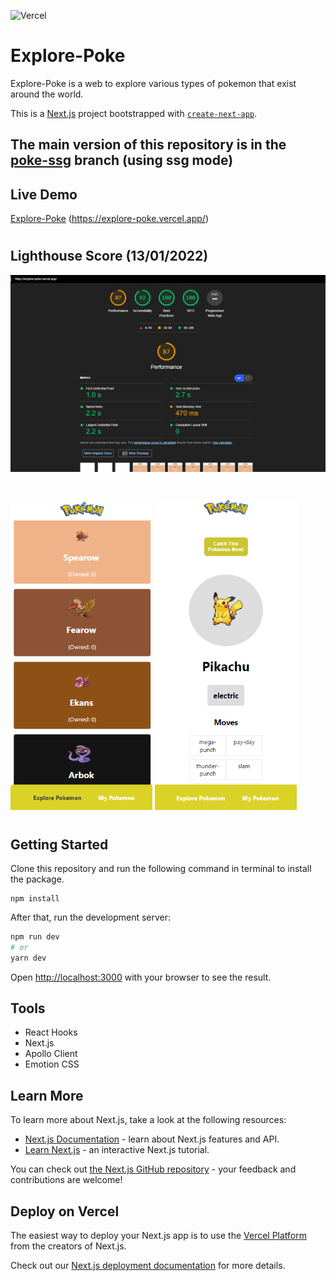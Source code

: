 ![Vercel](https://therealsujitk-vercel-badge.vercel.app/?app=catch-em-all&style=flat-square)

# Explore-Poke

Explore-Poke is a web to explore various types of pokemon that exist around the world.

This is a [Next.js](https://nextjs.org/) project bootstrapped with [`create-next-app`](https://github.com/vercel/next.js/tree/canary/packages/create-next-app).

## The main version of this repository is in the [poke-ssg](https://github.com/mfaridzia/explore-poke/tree/poke-ssg) branch (using ssg mode)

## Live Demo

[Explore-Poke](https://explore-poke.vercel.app/) (https://explore-poke.vercel.app/)

#

## Lighthouse Score (13/01/2022)

<img src="./preview/lighthouse.png" />

#

<p>
  <img width="45%" src="./preview/preview2.png" />
  <img width="45%" src="./preview/preview1.png" />
</p>

#

## Getting Started

Clone this repository and run the following command in terminal to install the package.

```
npm install
```

After that, run the development server:

```bash
npm run dev
# or
yarn dev
```

Open [http://localhost:3000](http://localhost:3000) with your browser to see the result.

## Tools

- React Hooks
- Next.js
- Apollo Client
- Emotion CSS

## Learn More

To learn more about Next.js, take a look at the following resources:

- [Next.js Documentation](https://nextjs.org/docs) - learn about Next.js features and API.
- [Learn Next.js](https://nextjs.org/learn) - an interactive Next.js tutorial.

You can check out [the Next.js GitHub repository](https://github.com/vercel/next.js/) - your feedback and contributions are welcome!

## Deploy on Vercel

The easiest way to deploy your Next.js app is to use the [Vercel Platform](https://vercel.com/new?utm_medium=default-template&filter=next.js&utm_source=create-next-app&utm_campaign=create-next-app-readme) from the creators of Next.js.

Check out our [Next.js deployment documentation](https://nextjs.org/docs/deployment) for more details.
